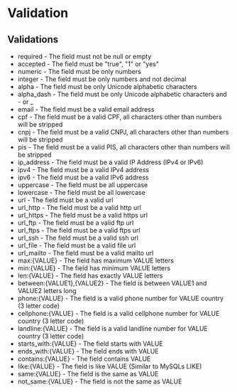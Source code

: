 # Validation
 
## Validations
- required - The field must not be null or empty
- accepted - The field must be "true", "1" or "yes"
- numeric - The field must be only numbers
- integer - The field must be only numbers and not decimal
- alpha - The field must be only Unicode alphabetic characters
- alpha_dash - The field must be only Unicode alphabetic characters and - or _
- email - The field must be a valid email address
- cpf - The field must be a valid CPF, all characters other than numbers will be stripped
- cnpj - The field must be a valid CNPJ, all characters other than numbers will be stripped
- pis - The field must be a valid PIS, all characters other than numbers will be stripped
- ip_address - The field must be a valid IP Address (IPv4 or IPv6)
- ipv4 - The field must be a valid IPv4 address
- ipv6 - The field must be a valid IPv6 address
- uppercase - The field must be all uppercase
- lowercase - The field must be all lowercase
- url - The field must be a valid url
- url_http - The field must be a valid http url 
- url_https - The field must be a valid https url
- url_ftp - The field must be a valid ftp url
- url_ftps - The field must be a valid ftps url
- url_ssh - The field must be a valid ssh url
- url_file - The field must be a valid file url
- url_mailto - The field must be a valid mailto url
- max:{VALUE} - The field has maximum VALUE letters
- min:{VALUE} - The field has minimum VALUE letters
- len:{VALUE} - The field has exactly VALUE letters
- between:{VALUE1},{VALUE2} - The field is between VALUE1 and VALUE2 letters long
- phone:{VALUE} - The field is a valid phone number for VALUE country (3 letter code)
- cellphone:{VALUE} - The field is a valid cellphone number for VALUE country (3 letter code)
- landline:{VALUE} - The field is a valid landline number for VALUE country (3 letter code)
- starts_with:{VALUE} - The field starts with VALUE
- ends_with:{VALUE} - The field ends with VALUE
- contains:{VALUE} - The field contains VALUE
- like:{VALUE} - The field is like VALUE (Similar to MySQLs LIKE)
- same:{VALUE} - The field is the same as VALUE
- not_same:{VALUE} - The field is not the same as VALUE 
